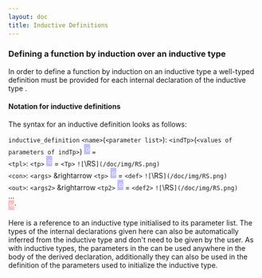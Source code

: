 ```yaml
---
layout: doc
title: Inductive Definitions
---
```


### Defining a function by induction over an inductive type

In order to define a function by induction on an inductive type <indTp> a well-typed definition must be provided for each internal declaration of the inductive type <indTp>. 

#### Notation for inductive definitions

The syntax for an inductive definition looks as follows:

`inductive_definition` `<name>`(`<parameter list>`): `<indTp>`(`<values of parameters of indTp>`) ![`\US`](/doc/img/US.png) `=`<br> 
`<tpl>`: `<tp>` ![`\US`](/doc/img/US.png) = `<Tp>` `![`\RS`](/doc/img/RS.png)`<br>
`<con>`: `<args>` &rightarrow `<tp>` ![`\US`](/doc/img/US.png) = `<def>`  `![`\RS`](/doc/img/RS.png)`<br>
`<out>`: `<args2>` &rightarrow `<tp2>` ![`\US`](/doc/img/US.png) = `<def2>` `![`\RS`](/doc/img/RS.png)`<br>
...<br>
![`\GS`](/doc/img/GS.png)`

Here <indTp> is a reference to an inductive type initialised to its parameter list. The types of the internal declarations given here can also be automatically inferred from the inductive type and don't need to be given by the user. As with inductive types, the parameters in the <parameter list> can be used anywhere in the body of the derived declaration, additionally they can also be used in the definition of the parameters used to initialize the inductive type.
